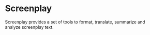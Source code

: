 # Screenplay

Screenplay provides a set of tools to format, translate, summarize and analyze screenplay text.
